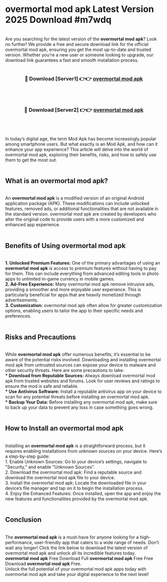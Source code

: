 # overmortal mod apk Latest Version 2025 Download #m7wdq<br>
<br>
Are you searching for the latest version of the <strong>overmortal mod apk</strong>? Look no further! We provide a free and secure download link for the official overmortal mod apk, ensuring you get the most up-to-date and trusted version. Whether you're a new user or someone looking to upgrade, our download link guarantees a fast and smooth installation process.
<br>
<br>
<div align="center">
<h3>🔴 Download [Server1] 👉👉 <a href="https://modyolo.store/overmortal_mod_apk">overmortal mod apk</a></h3><br>
<br>
<h3>🔴 Download [Server2] 👉👉 <a href="https://modyolo.store/=overmortal_mod_apk">overmortal mod apk</a></h3><br>
</div>
<br>
<br>
In today’s digital age, the term Mod Apk has become increasingly popular among smartphone users. But what exactly is an Mod Apk, and how can it enhance your app experience? This article will delve into the world of overmortal mod apk, exploring their benefits, risks, and how to safely use them to get the most out.
<br>
<br>
<h2>What is an overmortal mod apk?</h2>
<br>
An <strong>overmortal mod apk</strong> is a modified version of an original Android application package (APK). These modifications can include unlocked features, removed ads, or additional functionalities that are not available in the standard version. overmortal mod apk are created by developers who alter the original code to provide users with a more customized and enhanced app experience.
<br>
<br>
<h2>Benefits of Using overmortal mod apk</h2>
<br>
<strong> 1. Unlocked Premium Features:</strong> One of the primary advantages of using an <strong>overmortal mod apk</strong> is access to premium features without having to pay for them. This can include everything from advanced editing tools in photo apps to unlimited in-game currency in mobile games.
<br>
<strong> 2. Ad-Free Experience:</strong> Many overmortal mod apk remove intrusive ads, providing a smoother and more enjoyable user experience. This is particularly beneficial for apps that are heavily monetized through advertisements.
<br>
<strong> 3. Customization:</strong> overmortal mod apk often allow for greater customization options, enabling users to tailor the app to their specific needs and preferences.
<br>
<br>
<h2>Risks and Precautions</h2>
<br>
While <strong>overmortal mod apk</strong> offer numerous benefits, it’s essential to be aware of the potential risks involved. Downloading and installing overmortal mod apk from untrusted sources can expose your device to malware and other security threats. Here are some precautions to take:
<br>
<strong> * Download from Reputable Sources:</strong> Always download overmortal mod apk from trusted websites and forums. Look for user reviews and ratings to ensure the mod is safe and reliable.
<br>
<strong> * Use Antivirus Software:</strong> Install a reputable antivirus app on your device to scan for any potential threats before installing an overmortal mod apk.
<br>
<strong> * Backup Your Data:</strong> Before installing any overmortal mod apk, make sure to back up your data to prevent any loss in case something goes wrong.
<br>
<br>
<h2>How to Install an overmortal mod apk</h2>
<br>
Installing an <strong>overmortal mod apk</strong> is a straightforward process, but it requires enabling installations from unknown sources on your device. Here’s a step-by-step guide:
<br>
 1. Enable Unknown Sources: Go to your device’s settings, navigate to "Security," and enable "Unknown Sources".
<br>
 2. Download the overmortal mod apk: Find a reputable source and download the overmortal mod apk file to your device.
<br>
 3. Install the overmortal mod apk: Locate the downloaded file in your device’s file manager and tap on it to begin the installation process.
<br>
 4. Enjoy the Enhanced Features: Once installed, open the app and enjoy the new features and functionalities provided by the overmortal mod apk.
<br>
<br>
<h2><strong>Conclusion</strong></h2>
<br>
The <strong>overmortal mod apk</strong> is a must-have for anyone looking for a high-performance, user-friendly app that caters to a wide range of needs. Don’t wait any longer! Click the link below to download the latest version of overmortal mod apk and unlock all its incredible features today.
<br>
<strong>overmortal mod apk</strong> Free Download Full <strong>overmortal mod apk</strong> Free Free Download <strong>overmortal mod apk</strong> Free.
<br>
Unlock the full potential of your overmortal mod apk apps today with overmortal mod apk and take your digital experience to the next level!

